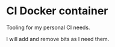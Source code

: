 CI Docker container
===================

Tooling for my personal CI needs.

I will add and remove bits as I need them.
